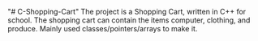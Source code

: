 "# C-Shopping-Cart" 
The project is a Shopping Cart, written in C++ for school. The shopping cart can contain the items computer, clothing, and produce. Mainly used classes/pointers/arrays to make it.

